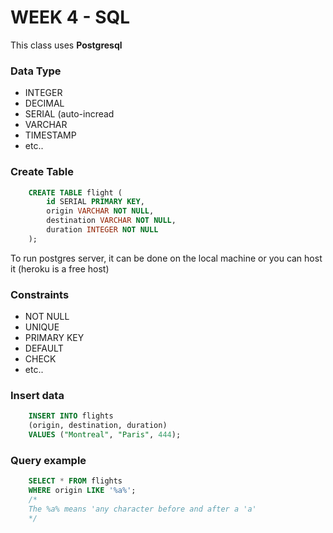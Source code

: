 # WEEK 4 - SQL
This class uses **Postgresql**
### Data Type
* INTEGER
* DECIMAL
* SERIAL (auto-incread
* VARCHAR
* TIMESTAMP
* etc..

### Create Table
```SQL
    CREATE TABLE flight (
        id SERIAL PRIMARY KEY,
        origin VARCHAR NOT NULL,
        destination VARCHAR NOT NULL,
        duration INTEGER NOT NULL
    );
```
To run postgres server, it can be done on the local machine or you can host it (heroku is a free host)

### Constraints
* NOT NULL
* UNIQUE
* PRIMARY KEY
* DEFAULT
* CHECK
* etc..

### Insert data
```SQL
    INSERT INTO flights
    (origin, destination, duration)
    VALUES ("Montreal", "Paris", 444);
```

### Query example
```SQL
    SELECT * FROM flights
    WHERE origin LIKE '%a%';
    /*
    The %a% means 'any character before and after a 'a'
    */
```